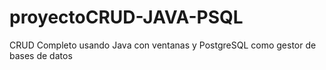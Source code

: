 # proyectoCRUD-JAVA-PSQL
CRUD Completo usando Java con ventanas y PostgreSQL como gestor de bases de datos
